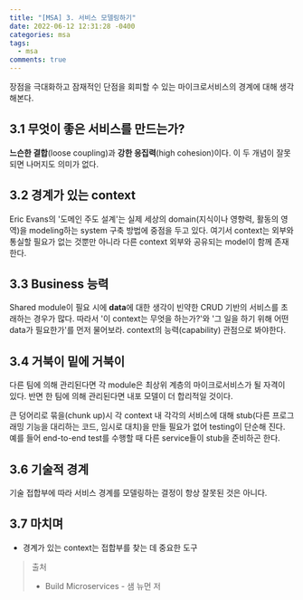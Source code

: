 ```yaml
---
title: "[MSA] 3. 서비스 모델링하기"
date: 2022-06-12 12:31:28 -0400
categories: msa
tags:
  - msa
comments: true
---
```

장점을 극대화하고 잠재적인 단점을 회피할 수 있는 마이크로서비스의 경계에 대해 생각해본다.
## 3.1 무엇이 좋은 서비스를 만드는가?
**느슨한 결합**(loose coupling)과 **강한 응집력**(high cohesion)이다. 이 두 개념이 잘못되면 나머지도 의미가 없다.
## 3.2 경계가 있는 context
Eric Evans의 '도메인 주도 설계'는 실제 세상의 domain(지식이나 영향력, 활동의 영역)을 modeling하는 system 구축 방법에 중점을 두고 있다. 여기서 context는 외부와 통실할 필요가 없는 것뿐만 아니라 다른 context 외부와 공유되는 model이 함께 존재한다.
## 3.3 Business 능력
 Shared module이 필요 시에 **data**에 대한 생각이 빈약한 CRUD 기반의 서비스를 초래하는 경우가 많다. 따라서 '이 context는 무엇을 하는가?'와 '그 일을 하기 위해 어떤 data가 필요한가'를 먼저 물어보라. context의 능력(capability) 관점으로 봐야한다.

## 3.4 거북이 밑에 거북이
 다른 팀에 의해 관리된다면 각 module은 최상위 계층의 마이크로서비스가 될 자격이 있다. 반면 한 팀에 의해 관리된다면 내포 모델이 더 합리적일 것이다.
 
  큰 덩어리로 묶을(chunk up)시 각 context 내 각각의 서비스에 대해 stub(다른 프로그래밍 기능을 대리하는 코드, 임시로 대치)을 만들 필요가 없어 testing이 단순해 진다. 예를 들어 end-to-end test를 수행할 때 다른 service들이 stub을 준비하곤 한다.
  
## 3.6 기술적 경계
기술 접합부에 따라 서비스 경계를 모델링하는 결정이 항상 잘못된 것은 아니다.

## 3.7 마치며
- 경계가 있는 context는 접합부를 찾는 데 중요한 도구

> 출처
>-   Build Microservices - 샘 뉴먼 저
